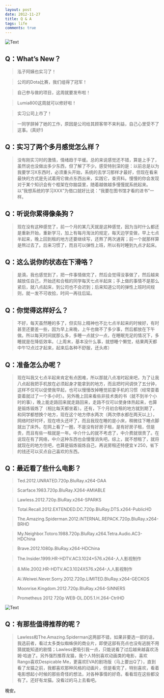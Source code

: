 ```yaml
---
layout: post
date: 2012-11-27
title: Q & A
tags: life
comments: true
---
```


![Text](https://dl.dropboxusercontent.com/u/24683331/blog_img/Car.jpg)

<!-- more -->

## Q：What’s New？

> 泓子阿姨也实习了！

> 公司的Dota比赛，我们组得了冠军！

> 自己参与做的项目，这周就要发布啦！

> Lumia800这周就可以修好啦！

> 实习公司上市了！

> 一同学辞掉了她的工作，原因是公司给其顾客带不来利益，自己心里受不了这事。(真好!) 

## Q：实习了两个多月感觉怎么样？

> 没有刚实习时的激情，情绪趋于平缓。总的来说感觉还不错，算是上手了，虽然说也没做出多少东西，但了解了不少。感受特别深的是：以前总是以为我要学习X东西时，必须重头开始，系统的去学习那样才最好，但现在看来最快的方式是先试着用它做点东西出来，实践它，查资料。慢慢的你会发现对于某个知识会有个框架在你脑袋里，随着越做越多慢慢就系统起来。以“我想系统的学习XXX”为借口就好比说：“我要在图书馆才看的进书”一样。

## Q：听说你累得像条狗？

> 现在没有这种感觉了，前一个月的某几天就是这种感觉，因为当时什么都还是重新开始，重新学习，加上有每月淘汰的规定，每天边学变做，早上七点半起来，晚上回到租的地方还要继续写，还熬了两次通宵；前一个就那样算是熬过去了。后来习惯了，而且可以弹性上班，所以有时睡到九点才起床。

## Q：这么说你的状态在下滑咯？

> 是滴，我也感觉到了，把一件事情做完了，然后会觉得没事做了，然后越来越放任自己，开始还和合租的同学每天七点半起床；手上做的事情不是那么紧后，就八点起床，到公司也不会迟到；后来知道公司的弹性上班时间规则，就一发不可收拾，时间一再往后延。

## Q：你觉得这样好么？

> 不好，每天虽然睡的多了，但实际上精神也不比七点半起来的时候好，有时甚至还要差一些，因为早上来晚，上午也做不了多少事，然后都放在下午做。所以每天时间就那么多，多睡一点就少一点，在睡眠充足的情况下，多睡就是在降低效率。（上周末，基本没什么事，就想睡个懒觉，结果两天都中午12点过才起来，起来后各种不舒服，还头疼）

## Q：准备怎么办呢？

> 现在叫我又七点半起来肯定有点困难，所以那就八点准时起来吧，为了让我八点起我把手机放在必须起身才能拿到的地方，而且把时间调快了五分钟，这样不仅可以促使我早起，也可以慢慢改掉睡觉前耍手机的习惯（经常耍着耍着就过了一个多小时）。另外晚上回来看些非技术类的书（就不到半个小时的事），晚上能走路回来就走路回来，走路不仅可以使身体热起来，也算是锻炼锻炼了（相比每天都坐着）。还有，下个月初合租的地方就到期了，和同学都想换个地方，现在这个地方停水两次（两次停水都在两天以上），网络时好时坏，现在喷头还坏了，而且我现在睡的是小床，稍微往下睡点脚就出了床外。在网上看了一圈，不是没有好房子租，是有好房子租，但是贵，而且有些一租就是一年。中介什么的就不考虑了，中介费就很贵了。在说现在有了网络，中介这种东西也会慢慢消失吧。综上，就不想租了，就将就现在的地方住吧，也算是锻炼锻炼自己，再说房租还特便宜￥250，省下的钱还可以买点自己喜欢的东西。

## Q：最近看了些什么电影？

> Ted.2012.UNRATED.720p.BluRay.x264-DAA

> Scarface.1983.720p.BluRay.X264-AMIABLE

> Lawless.2012.720p.BluRay.x264-SPARKS

> Total.Recall.2012.EXTENDED.DC.720p.BluRay.DTS.x264-PublicHD

> The.Amazing.Spiderman.2012.iNTERNAL.REPACK.720p.BluRay.x264-BRHD

> My.Neighbor.Totoro.1988.720p.BluRay.x264.Tetra.Audio.AC3-HDChina

> Brave.2012.1080p.BluRay.x264-HDChina

> The.Insider.1999.HR-HDTV.AC3.1024×576.x264-人人影视制作

> 8.Mile.2002.HR-HDTV.AC3.1024X576.x264-人人影视制作

> Ai.Weiwei.Never.Sorry.2012.720p.LIMITED.BluRay.x264-GECKOS

> Moonrise.Kingdom.2012.720p.BluRay.x264-SiNNERS

> Prometheus 2012 720p WEB-DL.DD5.1.H.264-CtrlHD

![Text](https://dl.dropboxusercontent.com/u/24683331/blog_img/Totoro.jpg)

## Q：有那些值得推荐的呢？

> Lawless和The.Amazing.Spiderman这两部不错，如果非要选一部的话，我选前者，看过太多类似蜘蛛侠的商业片，即使这部有亮点也没有逃脱不用猜就能知道的剧情；Lawless更吸引我一点，只能说看了过后越来越喜欢汤姆·哈迪了。另外强烈推荐龙猫，我个人特别喜欢动画类的电影，喜欢Rango喜欢Despicable Me，更喜欢EVA的剧场版（马上要出Q了），直到看了龙猫之前，我都喜欢那种风格的动画片，但是看完了，特别喜欢，看着电影想起小时候的那些奇怪的想法，对各种事情的好奇。看看现在这些都没有了。还好有龙猫。没看过的马上去看吧。


晚安。